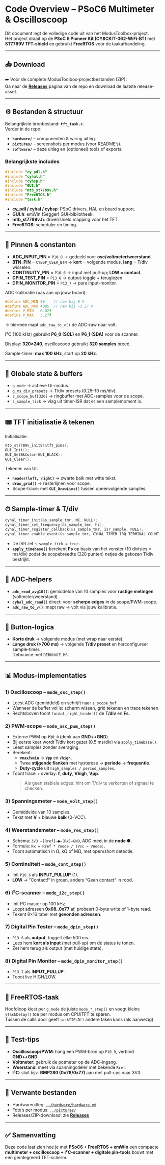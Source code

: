 # Code Overview – PSoC6 Multimeter & Oscilloscoop

Dit document legt de volledige code uit van het ModusToolbox-project.  
Het project draait op de **PSoC 6 Pioneer Kit (CY8CKIT-062-WiFi-BT)** met **ST7789V TFT-shield** en gebruikt **FreeRTOS** voor de taakafhandeling.

---

## 📥 Download

➡️ Voor de complete ModusToolbox-projectbestanden (ZIP):  
Ga naar de **[Releases](https://github.com/RunarJans/Project_PEN2/releases/tag/v1.0.0)** pagina van de repo en download de laatste release-asset.

---

## ⚙️ Bestanden & structuur

Belangrijkste bronbestand: **`tft_task.c`**.  
Verder in de repo:
- **`hardware/`** – componenten & wiring uitleg.  
- **`pictures/`** – screenshots per modus (voor README’s).  
- **`software/`** – deze uitleg en (optioneel) tools of exports.  

### Belangrijkste includes
```c
#include "cy_pdl.h"
#include "cyhal.h"
#include "cybsp.h"
#include "GUI.h"
#include "mtb_st7789v.h"
#include "FreeRTOS.h"
#include "task.h"
```
- **cy_pdl / cyhal / cybsp**: PSoC drivers, HAL en board support.  
- **GUI.h**: emWin (Segger) GUI-bibliotheek.  
- **mtb_st7789v.h**: driver/shield mapping voor het TFT.  
- **FreeRTOS**: scheduler en timing.

---

## 🔌 Pinnen & constanten

- **ADC_INPUT_PIN** = `P10_0` → gedeeld voor **osc/voltmeter/weerstand**.  
- **BTN_PIN** = `CYBSP_USER_BTN` → **kort** = volgende modus, **lang** = T/div wisselen.  
- **CONTINUITY_PIN** = `P10_6` → input met pull-up; **LOW = contact**.  
- **DPIN_TEST_PIN** = `P13_6` → output-toggle + teruglezen.  
- **DPIN_MONITOR_PIN** = `P13_7` → pure input-monitor.

ADC-kalibratie (pas aan op jouw board):
```c
#define ADC_MIN 20    // raw bij 0 V
#define ADC_MAX 4085  // raw bij ~3.27 V
#define V_MIN   0.02f
#define V_MAX   3.27f
```
→ hiermee mapt `adc_raw_to_v()` de ADC-raw naar volt.

I²C (100 kHz) gebruikt **P6_0 (SCL)** en **P6_1 (SDA)** voor de scanner.

Display: **320×240**, oscilloscoop gebruikt **320 samples** breed.

Sample-timer: **max 100 kHz**, start op **20 kHz**.

---

## 🧠 Globale state & buffers

- `g_mode` → actieve UI-modus.  
- `g_ms_div_presets` → T/div presets (0.25–10 ms/div).  
- `s_scope_buf[320]` → ringbuffer met ADC-samples voor de scope.  
- `s_sample_tick` → vlag uit timer-ISR dat er een samplemoment is.

---

## 📟 TFT initialisatie & tekenen

Initialisatie:
```c
mtb_st7789v_init8(&tft_pins);
GUI_Init();
GUI_SetBkColor(GUI_BLACK);
GUI_Clear();
```

Tekenen van UI:
- **`header(left, right)`** → zwarte balk met witte tekst.  
- **`draw_grid()`** → rasterlijnen voor scope.  
- Scope-trace: met **`GUI_DrawLine()`** tussen opeenvolgende samples.

---

## ⏱ Sample-timer & T/div

```c
cyhal_timer_init(&s_sample_tmr, NC, NULL);
cyhal_timer_set_frequency(&s_sample_tmr, hz);
cyhal_timer_register_callback(&s_sample_tmr, isr_sample, NULL);
cyhal_timer_enable_event(&s_sample_tmr, CYHAL_TIMER_IRQ_TERMINAL_COUNT, 7, true);
```
- De ISR zet `s_sample_tick = true`.  
- **`apply_timebase()`** berekent **Fs** op basis van het venster (10 divisies × ms/div) zodat de scopebreedte (320 punten) netjes de gekozen T/div bestrijkt.

---

## 🧮 ADC-helpers

- **`adc_read_avg10()`**: gemiddelde van 10 samples voor **rustige metingen** (voltmeter/weerstand).  
- **`cyhal_adc_read()`** direct: voor **scherpe edges** in de scope/PWM-scope.  
- **`adc_raw_to_v()`**: mapt raw → volt via jouw kalibratie.

---

## 🔘 Button-logica

- **Korte druk** → volgende modus (met wrap naar eerste).  
- **Lange druk (>700 ms)** → volgende **T/div preset** en herconfigureer sample-timer.  
Debounce met `DEBOUNCE_MS`.

---

## 📊 Modus-implementaties

### 1) Oscilloscoop – `mode_osc_step()`
- Leest ADC (gemiddeld) en schrijft naar `s_scope_buf`.  
- Wanneer de buffer vol is: scherm wissen, grid tekenen en trace tekenen.  
- Rechtsboven toont `format_right_header()` de **T/div** en **Fs**.

### 2) PWM-scope – `mode_osc_pwm_step()`
- Externe PWM op **`P10_0`** (denk aan **GND↔GND**).  
- Bij eerste keer wordt T/div kort gezet (0.5 ms/div) via `apply_timebase()`.  
- Leest samples zonder averaging.  
- Berekent:
  - **`vmax`/`vmin`** → **`Vpp`** en **`Vhigh`**.  
  - Twee **stijgende flanken** met hysterese → **periode** → **frequentie**.  
  - **Duty-cycle** uit `high_samples / period_samples`.  
- Toont trace + overlay: **f**, **duty**, **Vhigh**, **Vpp**.  
  > Als geen stabiele edges: hint om T/div te verkorten of signaal te checken.

### 3) Spanningsmeter – `mode_volt_step()`
- Gemiddelde van 10 samples.  
- Tekst met **V** + blauwe **balk** (0–VCC).

### 4) Weerstandsmeter – `mode_res_step()`
- Schema: `3V3 —[Rref]—●—[Rx]—GND`, ADC meet in de **node ●**.  
- Formule: `Rx = Rref * Vnode / (Vcc − Vnode)`.  
- Toont automatisch in Ω, kΩ of MΩ, met open/short detectie.

### 5) Continuïteit – `mode_cont_step()`
- Init `P10_6` als **INPUT_PULLUP** (1).  
- **LOW** → “Contact!” in groen, anders “Geen contact” in rood.

### 6) I²C-scanner – `mode_i2c_step()`
- Init I²C master op 100 kHz.  
- Loopt adressen **0x08..0x77** af, probeert 0-byte write of 1-byte read.  
- Tekent 8×16 tabel met **gevonden adressen**.

### 7) Digital Pin Tester – `mode_dpin_step()`
- `P13_6` als **output**, toggelt elke 500 ms.  
- Lees hem **kort als input** (met pull-up) om de status te tonen.  
- Zet hem terug als output (met huidige state).

### 8) Digital Pin Monitor – `mode_dpin_monitor_step()`
- `P13_7` als **INPUT_PULLUP**.  
- Toont live HIGH/LOW.

---

## 🔄 FreeRTOS-taak

Hoofdloop kiest per `g_mode` de juiste `mode_*_step()` en voegt kleine `vTaskDelay()` toe per modus om CPU/TFT te sparen.  
Tussen de calls door geeft `taskYIELD()` andere taken kans (als aanwezig).

---

## 🧪 Test-tips

- **Oscilloscoop/PWM**: hang een PWM-bron op `P10_0`, verbind **GND↔GND**.  
- **Voltmeter**: gebruik de potmeter op de ADC-ingang.  
- **Weerstand**: meet via spanningsdeler met bekende `Rref`.  
- **I²C**: sluit bijv. **BMP280 (0x76/0x77)** aan met pull-ups naar 3V3.

---

## 🔗 Verwante bestanden

- Hardwareuitleg: [`../hardware/hardware.md`](../hardware/hardware.md)  
- Foto’s per modus: [`../pictures/`](../pictures)  
- Releases/ZIP-download: zie **[Releases](https://github.com/RunarJans/Project_PEN2/releases/tag/v1.0.0)**

---

## ✅ Samenvatting

Deze code laat zien hoe je met **PSoC6 + FreeRTOS + emWin** een compacte **multimeter + oscilloscoop + I²C-scanner + digitale pin-tools** bouwt met een geïntegreerd TFT-scherm.
